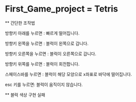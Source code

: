 # First_Game_project = Tetris

** 간단한 조작법

방향키 아래를 누르면 :
	빠르게 떨어집니다.

방향키 왼쪽을 누르면 :
	블럭이 왼쪽으로 갑니다.

방향키 오른쪽을 누르면 :
	블럭이 오른쪽으로 갑니다.

방향키 위쪽를 누르면 :
	블럭이 회전합니다.

스페이스바를 누르면 :
	블럭이 해당 모양으로 x좌표로 바닥에 떨어집니다.

esc 키를 누르면:
	블럭이 움직이지 않습니다.

** 블럭 색상 구현 실패